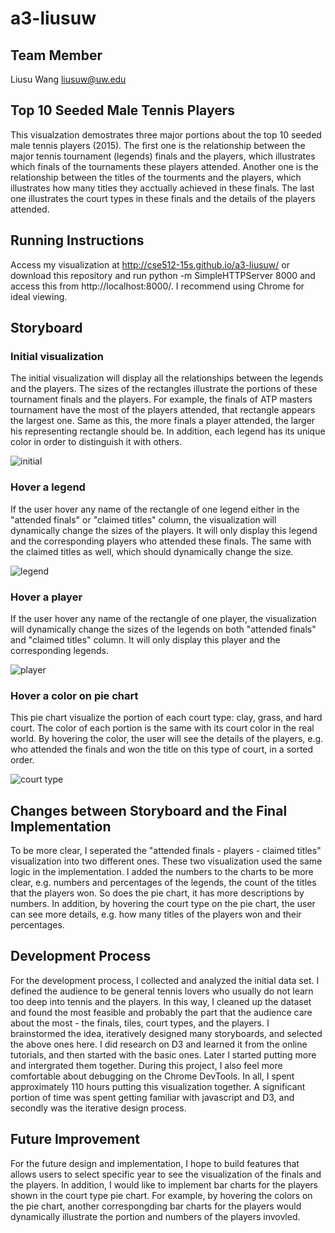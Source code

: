 # a3-liusuw

## Team Member

Liusu Wang liusuw@uw.edu

## Top 10 Seeded Male Tennis Players

This visualzation demostrates three major portions about the top 10 seeded male tennis players (2015). The first one is the relationship between the major tennis tournament (legends) finals and the players, which illustrates which finals of the tournaments these players attended. Another one is the relationship between the titles of the tourments and the players, which illustrates how many titles they acctually achieved in these finals. The last one illustrates the court types in these finals and the details of the players attended.

## Running Instructions

Access my visualization at http://cse512-15s.github.io/a3-liusuw/ or download this repository and run python -m SimpleHTTPServer 8000 and access this from http://localhost:8000/. I recommend using Chrome for ideal viewing.


## Storyboard

### Initial visualization

The initial visualization will display all the relationships between the legends and the players. The sizes of the rectangles illustrate the portions of these tournament finals and the players. For example, the finals of ATP masters tournament have the most of the players attended, that rectangle appears the largest one. Same as this, the more finals a player attended, the larger his representing rectangle should be. In addition, each legend has its unique color in order to distinguish it with others. 

![initial](https://cloud.githubusercontent.com/assets/4379884/7588735/d085679a-f873-11e4-8e08-0ab7dd3b92eb.jpg)

### Hover a legend
If the user hover any name of the rectangle of one legend either in the "attended finals" or "claimed titles" column, the visualization will dynamically change the sizes of the players. It will only display this legend and the corresponding players who attended these finals. The same with the claimed titles as well, which should dynamically change the size.

![legend](https://cloud.githubusercontent.com/assets/4379884/7588736/d29a949c-f873-11e4-9847-e3fd162c5e86.jpg)

### Hover a player

If the user hover any name of the rectangle of one player, the visualization will dynamically change the sizes of the legends on both "attended finals" and "claimed titles" column. It will only display this player and the corresponding legends. 

![player](https://cloud.githubusercontent.com/assets/4379884/7588738/d48ddc1e-f873-11e4-9b09-4d80f2e1cc2f.jpg)

### Hover a color on pie chart 

This pie chart visualize the portion of each court type: clay, grass, and hard court. The color of each portion is the same with its court color in the real world. By hovering the color, the user will see the details of the players, e.g. who attended the finals and won the title on this type of court, in a sorted order.

![court type](https://cloud.githubusercontent.com/assets/4379884/7588740/d61664ca-f873-11e4-9f94-e4e9eedb412a.jpg)


## Changes between Storyboard and the Final Implementation 

To be more clear, I seperated the "attended finals - players - claimed titles" visualization into two different ones. These two visualization used the same logic in the implementation. I added the numbers to the charts to be more clear, e.g. numbers and percentages of the legends, the count of the titles that the players won. So does the pie chart, it has more descriptions by numbers. In addition, by hovering the court type on the pie chart, the user can see more details, e.g. how many titles of the players won and their percentages.

## Development Process

For the development process, I collected and analyzed the initial data set. I defined the audience to be general tennis lovers who usually do not learn too deep into tennis and the players. In this way, I cleaned up the dataset and found the most feasible and probably the part that the audience care about the most - the finals, tiles, court types, and the players. I brainstormed the idea, iteratively designed many storyboards, and selected the above ones here. I did research on D3 and learned it from the online tutorials, and then started with the basic ones. Later I started putting more and intergrated them together. During this project, I also feel more comfortable about debugging on the Chrome DevTools. In all, I spent approximately 110 hours putting this visualization together. A significant portion of time was spent getting familiar with javascript and D3, and secondly was the iterative design process. 

## Future Improvement
For the future design and implementation, I hope to build features that allows users to select specific year to see the visualization of the finals and the players. In addition, I would like to implement bar charts for the players shown in the court type pie chart. For example, by hovering the colors on the pie chart, another correspongding bar charts for the players would dynamically illustrate the portion and numbers of the players invovled.
